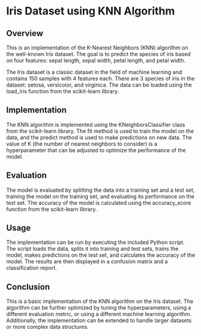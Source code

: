 # Iris Dataset using KNN Algorithm

## Overview
This is an implementation of the K-Nearest Neighbors (KNN) algorithm on the well-known Iris dataset. The goal is to predict the species of iris based on four features: sepal length, sepal width, petal length, and petal width.

The Iris dataset is a classic dataset in the field of machine learning and contains 150 samples with 4 features each. There are 3 species of iris in the dataset: setosa, versicolor, and virginica. The data can be loaded using the load_iris function from the scikit-learn library.

## Implementation
The KNN algorithm is implemented using the KNeighborsClassifier class from the scikit-learn library. The fit method is used to train the model on the data, and the predict method is used to make predictions on new data. The value of K (the number of nearest neighbors to consider) is a hyperparameter that can be adjusted to optimize the performance of the model.

## Evaluation
The model is evaluated by splitting the data into a training set and a test set, training the model on the training set, and evaluating its performance on the test set. The accuracy of the model is calculated using the accuracy_score function from the scikit-learn library.

## Usage
The implementation can be run by executing the included Python script. The script loads the data, splits it into training and test sets, trains the model, makes predictions on the test set, and calculates the accuracy of the model. The results are then displayed in a confusion matrix and a classification report.

## Conclusion
This is a basic implementation of the KNN algorithm on the Iris dataset. The algorithm can be further optimized by tuning the hyperparameters, using a different evaluation metric, or using a different machine learning algorithm. Additionally, the implementation can be extended to handle larger datasets or more complex data structures.
